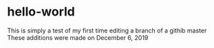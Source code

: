 # hello-world
This is simply a test of my first time editing a branch of a githib master
These additions were made on December 6, 2019
